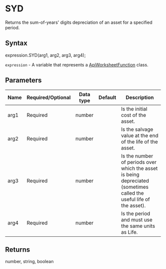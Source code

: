 # SYD

Returns the sum-of-years' digits depreciation of an asset for a specified period.

## Syntax

expression.SYD(arg1, arg2, arg3, arg4);

`expression` - A variable that represents a [ApiWorksheetFunction](../ApiWorksheetFunction.md) class.

## Parameters

| **Name** | **Required/Optional** | **Data type** | **Default** | **Description** |
| ------------- | ------------- | ------------- | ------------- | ------------- |
| arg1 | Required | number |  | Is the initial cost of the asset. |
| arg2 | Required | number |  | Is the salvage value at the end of the life of the asset. |
| arg3 | Required | number |  | Is the number of periods over which the asset is being depreciated (sometimes called the useful life of the asset). |
| arg4 | Required | number |  | Is the period and must use the same units as Life. |

## Returns

number, string, boolean
